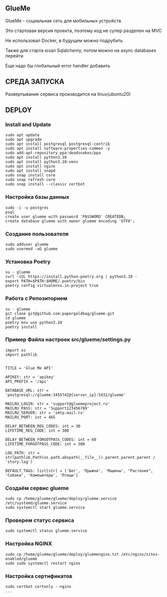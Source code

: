 <a>GlueMe</a>
------------
<p>GlueMe - социальная сеть для мобильных устройств</p>
<p>Это стартовая версия проекта, поэтому код не супер разделен на MVC</p>
<p>Не использовал Docker, в будущем можно подрубить</p>
<p>Также для старта юзал Sqlalchemy, потом можно на async databases перейти</p>
<p>Еще надо бы глобальный error handler добавить</p>


СРЕДА ЗАПУСКА
------------
Развертывание сервиса производится на linux(ubuntu20)


DEPLOY
------------

### Install and Update
~~~
sudo apt update
sudo apt upgrade
sudo apt install postgresql postgresql-contrib
sudo apt install software-properties-common -y
sudo add-apt-repository ppa:deadsnakes/ppa
sudo apt install python3.10
sudo apt install python3.10-venv
sudo apt install nginx
sudo apt install snapd
sudo snap install core
sudo snap refresh core
sudo snap install --classic certbot
~~~

### Настройка базы данных
~~~
sudo -i -u postgres
psql
create user glueme with password 'PASSWORD' CREATEDB;
create database glueme with owner glueme encoding 'UTF8';
~~~

### Создание пользователя
~~~
sudo adduser glueme
sudo usermod -aG glueme
~~~

### Установка Poetry
~~~
su - glueme
curl -sSL https://install.python-poetry.org | python3.10 -
export PATH=$PATH:$HOME/.poetry/bin
poetry config virtualenvs.in-project true
~~~

### Работа с Репозиторием
~~~
su - glueme
git clone git@github.com:papergoldbag/glueme.git
cd glueme
poetry env use python3.10
poetry install
~~~

### Пример Файла настроек src/glueme/settings.py
~~~
import os
import pathlib


TITLE = 'Glue Me API'

APIKEY: str = 'apikey'
API_PREFIX = '/api'

DATABASE_URL: str = 'postgresql://glueme:3455742@{server_ip}:5432/glueme'

MAILRU_LOGIN: str = 'support@gluemeproject.ru'
MAILRU_PASS: str = 'Support123456789'
MAILRU_SERVER: str = 'smtp.mail.ru'
MAILRU_PORT: int = 465

DELAY_BETWEEN_REG_CODES: int = 30
LIFETIME_REG_CODE: int = 300

DELAY_BETWEEN_FORGOTPASS_CODES: int = 60
LIFETIME_FORGOTPASS_CODE: int = 300

LOG_PATH: str = str(pathlib.Path(os.path.abspath(__file__)).parent.parent.parent / 'story.log')

DEFAULT_TAGS: list[str] = ['Бег', 'Прыжки', 'Машины', "Растения", 'Собаки', 'Компьютеры', 'Птицы']
~~~


### Создаём сервис glueme
~~~
sudo cp /home/glueme/glueme/deploy/glueme.service /etc/systemd/glueme.service
sudo systemctl start glueme.service
~~~

### Проверем статус сервиса
~~~
sudo systemctl status glueme.service
~~~

### Настройка NGINX
~~~
sudo cp /home/glueme/glueme/deploy/gluemenginx.txt /etc/nginx/sites-enabled/glueme
sudo sudo systemctl restart nginx
~~~


### Настройка сертификатов
~~~
sudo certbot certonly --nginx
...
~~~